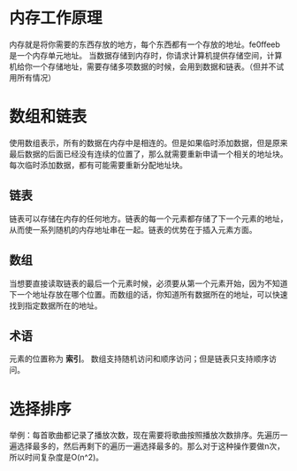 # 内存工作原理
内存就是将你需要的东西存放的地方，每个东西都有一个存放的地址。fe0ffeeb是一个内存单元地址。
当数据存储到内存时，你请求计算机提供存储空间，计算机给你一个存储地址，需要存储多项数据的时候，会用到数据和链表。（但并不试用所有情况）

# 数组和链表
使用数组表示，所有的数据在内存中是相连的。但是如果临时添加数据，但是原来最后数据的后面已经没有连续的位置了，那么就需要重新申请一个相关的地址块。每次临时添加数据，都有可能需要重新分配地址块。
## 链表
链表可以存储在内存的任何地方。链表的每一个元素都存储了下一个元素的地址，从而使一系列随机的内存地址串在一起。链表的优势在于插入元素方面。
## 数组
当想要直接读取链表的最后一个元素时候，必须要从第一个元素开始，因为不知道下一个地址存放在哪个位置。而数组的话，你知道所有数据所在的地址，可以快速找到指定数据所在的地址。
## 术语
元素的位置称为 __索引__。
数组支持随机访问和顺序访问；但是链表只支持顺序访问。

# 选择排序
举例：每首歌曲都记录了播放次数，现在需要将歌曲按照播放次数排序。先遍历一遍选择最多的，然后再剩下的遍历一遍选择最多的。那么对于这种操作要做n次，所以时间复杂度是O(n^2)。
